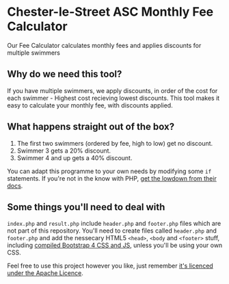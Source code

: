 # Chester-le-Street ASC Monthly Fee Calculator
Our Fee Calculator calculates monthly fees and applies discounts for multiple swimmers

## Why do we need this tool?
If you have multiple swimmers, we apply discounts, in order of the cost for each swimmer - Highest cost recieving lowest discounts. This tool makes it easy to calculate your monthly fee, with discounts applied.

## What happens straight out of the box?
1. The first two swimmers (ordered by fee, high to low) get no discount.
2. Swimmer 3 gets a 20% discount.
3. Swimmer 4 and up gets a 40% discount.

You can adapt this programme to your own needs by modifying some `if` statements. If you're not in the know with PHP, [get the lowdown from their docs](http://php.net/manual/en/control-structures.if.php).

## Some things you'll need to deal with
`index.php` and `result.php` include `header.php` and `footer.php` files which are not part of this repository. You'll need to create files called `header.php` and `footer.php` and add the nessecary HTML5 `<head>`, `<body` and `<footer>` stuff, including [compiled Bootstrap 4 CSS and JS](http://getbootstrap.com/docs/4.0/getting-started/introduction/), unless you'll be using your own CSS.

Feel free to use this project however you like, just remember [it's licenced under the Apache Licence](https://github.com/Chester-le-Street-ASC/Monthly-Fee-Calculator/blob/master/LICENSE).
